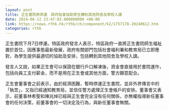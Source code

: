```yaml
---
layout: post
title: 正生書院將停運　政府指會協助學生轉到其他院舍及學校入讀
date: 2024-06-12 23:47:03.000000000 +08:00
link: https://news.rthk.hk/rthk/ch/component/k2/1757178-20240612.htm
categories: rthk
---
```


正生書院下月7日停運。特區政府發言人表示，特區政府一直將正生書院師生福祉置於首位，因應事態最新發展，政府有關部門包括社會福利署和教育局已立即應對，為學生提供最適切的協助及安排，包括轉到其他院舍及學校入讀。

發言人又說，如果正生會可以保證在銀行戶口解凍後，資金會直接用於書院運作，包括向員工支付薪金，而不是用在正生會或其他方面，警方願意配合。

正生會董事會之前表示，由於經濟困難，暫時停運正生書院，並非外界傳言中的「執笠」，又指已經通知教育局，並信任警方處理正生會帳戶的安排。董事會又表示，前董事林希聖和陳兆焯已經與正生會完全沒有任何關係，亦無權指導新任董事會的任何決策，前董事會的一切決定及行為，與新任董事會無關。
